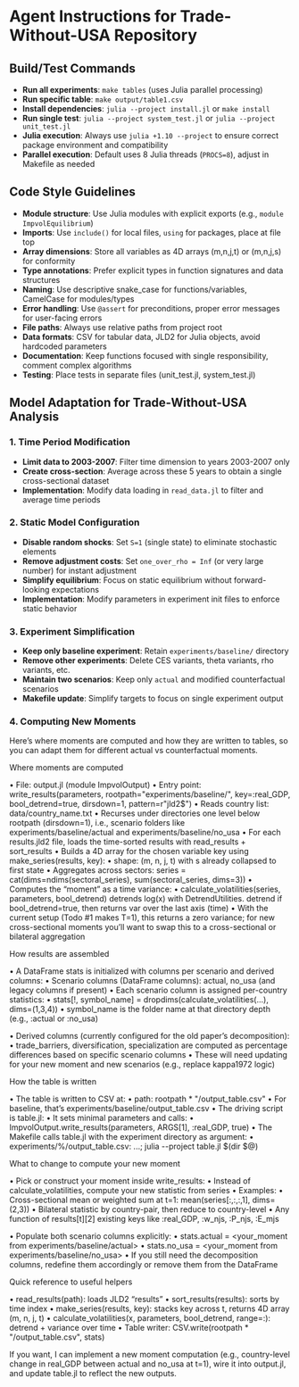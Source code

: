 # Agent Instructions for Trade-Without-USA Repository

## Build/Test Commands
- **Run all experiments**: `make tables` (uses Julia parallel processing)
- **Run specific table**: `make output/table1.csv`
- **Install dependencies**: `julia --project install.jl` or `make install`
- **Run single test**: `julia --project system_test.jl` or `julia --project unit_test.jl`
- **Julia execution**: Always use `julia +1.10 --project` to ensure correct package environment and compatibility
- **Parallel execution**: Default uses 8 Julia threads (`PROCS=8`), adjust in Makefile as needed

## Code Style Guidelines
- **Module structure**: Use Julia modules with explicit exports (e.g., `module ImpvolEquilibrium`)
- **Imports**: Use `include()` for local files, `using` for packages, place at file top
- **Array dimensions**: Store all variables as 4D arrays (m,n,j,t) or (m,n,j,s) for conformity
- **Type annotations**: Prefer explicit types in function signatures and data structures
- **Naming**: Use descriptive snake_case for functions/variables, CamelCase for modules/types
- **Error handling**: Use `@assert` for preconditions, proper error messages for user-facing errors
- **File paths**: Always use relative paths from project root
- **Data formats**: CSV for tabular data, JLD2 for Julia objects, avoid hardcoded parameters
- **Documentation**: Keep functions focused with single responsibility, comment complex algorithms
- **Testing**: Place tests in separate files (unit_test.jl, system_test.jl)

## Model Adaptation for Trade-Without-USA Analysis

### 1. Time Period Modification
- **Limit data to 2003-2007**: Filter time dimension to years 2003-2007 only
- **Create cross-section**: Average across these 5 years to obtain a single cross-sectional dataset
- **Implementation**: Modify data loading in `read_data.jl` to filter and average time periods

### 2. Static Model Configuration
- **Disable random shocks**: Set `S=1` (single state) to eliminate stochastic elements
- **Remove adjustment costs**: Set `one_over_rho = Inf` (or very large number) for instant adjustment
- **Simplify equilibrium**: Focus on static equilibrium without forward-looking expectations
- **Implementation**: Modify parameters in experiment init files to enforce static behavior

### 3. Experiment Simplification
- **Keep only baseline experiment**: Retain `experiments/baseline/` directory
- **Remove other experiments**: Delete CES variants, theta variants, rho variants, etc.
- **Maintain two scenarios**: Keep only `actual` and modified counterfactual scenarios
- **Makefile update**: Simplify targets to focus on single experiment output

### 4. Computing New Moments
Here’s where moments are computed and how they are written to tables, so you can adapt them for
different actual vs counterfactual moments.

Where moments are computed

• File: output.jl (module ImpvolOutput)
• Entry point: write_results(parameters, rootpath="experiments/baseline/", key=:real_GDP,
bool_detrend=true, dirsdown=1, pattern=r"jld2$")
 • Reads country list: data/country_name.txt
 • Recurses under directories one level below rootpath (dirsdown=1), i.e., scenario folders like
 experiments/baseline/actual and experiments/baseline/no_usa
 • For each results.jld2 file, loads the time-sorted results with read_results + sort_results
 • Builds a 4D array for the chosen variable key using make_series(results, key):
  • shape: (m, n, j, t) with s already collapsed to first state
 • Aggregates across sectors: series = cat(dims=ndims(sectoral_series), sum(sectoral_series, dims=3))
 • Computes the “moment” as a time variance:
  • calculate_volatilities(series, parameters, bool_detrend) detrends log(x) with DetrendUtilities.
  detrend if bool_detrend=true, then returns var over the last axis (time)
  • With the current setup (Todo #1 makes T=1), this returns a zero variance; for new cross-sectional
  moments you’ll want to swap this to a cross-sectional or bilateral aggregation



How results are assembled

• A DataFrame stats is initialized with columns per scenario and derived columns:
 • Scenario columns (DataFrame columns): actual, no_usa (and legacy columns if present)
 • Each scenario column is assigned per-country statistics:
  • stats[!, symbol_name] = dropdims(calculate_volatilities(...), dims=(1,3,4))
  • symbol_name is the folder name at that directory depth (e.g., :actual or :no_usa)

• Derived columns (currently configured for the old paper’s decomposition):
 • trade_barriers, diversification, specialization are computed as percentage differences based on
 specific scenario columns
 • These will need updating for your new moment and new scenarios (e.g., replace kappa1972 logic)


How the table is written

• The table is written to CSV at:
 • path: rootpath * "/output_table.csv"
 • For baseline, that’s experiments/baseline/output_table.csv
• The driving script is table.jl:
 • It sets minimal parameters and calls:
  • ImpvolOutput.write_results(parameters, ARGS[1], :real_GDP, true)
 • The Makefile calls table.jl with the experiment directory as argument:
  • experiments/%/output_table.csv: ...; julia --project table.jl $(dir $@)



What to change to compute your new moment

• Pick or construct your moment inside write_results:
 • Instead of calculate_volatilities, compute your new statistic from series
 • Examples:
  • Cross-sectional mean or weighted sum at t=1: mean(series[:,:,:,1], dims=(2,3))
  • Bilateral statistic by country-pair, then reduce to country-level
  • Any function of results[t][2] existing keys like :real_GDP, :w_njs, :P_njs, :E_mjs

• Populate both scenario columns explicitly:
 • stats.actual = <your_moment from experiments/baseline/actual>
 • stats.no_usa = <your_moment from experiments/baseline/no_usa>
• If you still need the decomposition columns, redefine them accordingly or remove them from the
DataFrame

Quick reference to useful helpers

• read_results(path): loads JLD2 “results”
• sort_results(results): sorts by time index
• make_series(results, key): stacks key across t, returns 4D array (m, n, j, t)
• calculate_volatilities(x, parameters, bool_detrend, range=:): detrend + variance over time
• Table writer: CSV.write(rootpath * "/output_table.csv", stats)

If you want, I can implement a new moment computation (e.g., country-level change in real_GDP between
actual and no_usa at t=1), wire it into output.jl, and update table.jl to reflect the new outputs.
